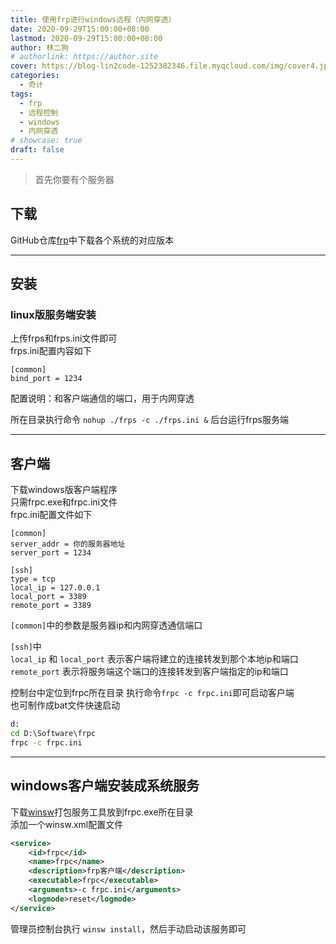 ```yaml
---
title: 使用frp进行windows远程（内网穿透）
date: 2020-09-29T15:00:00+08:00
lastmod: 2020-09-29T15:00:00+08:00
author: 林二狗
# authorlink: https://author.site
cover: https://blog-lin2code-1252382346.file.myqcloud.com/img/cover4.jpg
categories:
  - 奇计
tags:
  - frp
  - 远程控制
  - windows
  - 内网穿透
# showcase: true
draft: false
---
```


> 首先你要有个服务器

## 下载

GitHub仓库[frp](https://github.com/fatedier/frp/releases)中下载各个系统的对应版本

---

## 安装

### linux版服务端安装

上传frps和frps.ini文件即可  
frps.ini配置内容如下

```config
[common]
bind_port = 1234
```

配置说明：和客户端通信的端口，用于内网穿透

所在目录执行命令 `nohup ./frps -c ./frps.ini &` 后台运行frps服务端

---

## 客户端

下载windows版客户端程序  
只需frpc.exe和frpc.ini文件  
frpc.ini配置文件如下

```config
[common]
server_addr = 你的服务器地址
server_port = 1234

[ssh]
type = tcp
local_ip = 127.0.0.1
local_port = 3389
remote_port = 3389
```

`[common]`中的参数是服务器ip和内网穿透通信端口

`[ssh]`中  
`local_ip` 和 `local_port` 表示客户端将建立的连接转发到那个本地ip和端口
`remote_port` 表示将服务端这个端口的连接转发到客户端指定的ip和端口

控制台中定位到frpc所在目录 执行命令`frpc -c frpc.ini`即可启动客户端  
也可制作成bat文件快速启动

```cmd
d:
cd D:\Software\frpc
frpc -c frpc.ini
```

---

## windows客户端安装成系统服务

下载[winsw](https://github.com/kohsuke/winsw)打包服务工具放到frpc.exe所在目录  
添加一个winsw.xml配置文件

```xml
<service>
    <id>frpc</id>
    <name>frpc</name>
    <description>frp客户端</description>
    <executable>frpc</executable>
    <arguments>-c frpc.ini</arguments>
    <logmode>reset</logmode>
</service>
```

管理员控制台执行 `winsw install`，然后手动启动该服务即可
